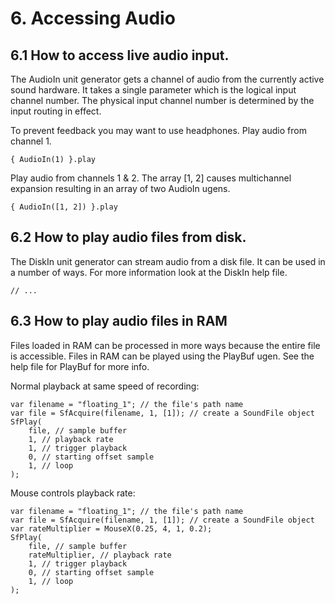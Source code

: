 # 6. Accessing Audio

## 6.1 How to access live audio input.

The AudioIn unit generator gets a channel of audio from the currently active sound hardware.  It takes a single parameter which is the logical input channel number.  The physical input channel number is determined by the input routing in effect.

To prevent feedback you may want to use headphones.  Play audio from channel 1.

    { AudioIn(1) }.play

Play audio from channels 1 & 2.  The array [1, 2] causes multichannel expansion resulting in an array of two AudioIn ugens.

    { AudioIn([1, 2]) }.play

## 6.2 How to play audio files from disk.

The DiskIn unit generator can stream audio from a disk file. It can be used in a number of ways.  For more information look at the DiskIn help file.

    // ...

## 6.3 How to play audio files in RAM

Files loaded in RAM can be processed in more ways because the entire file is accessible.  Files in RAM can be played using the PlayBuf ugen. See the help file for PlayBuf for more info.

Normal playback at same speed of recording:

    var filename = "floating_1"; // the file's path name
    var file = SfAcquire(filename, 1, [1]); // create a SoundFile object
    SfPlay(
        file, // sample buffer
        1, // playback rate
        1, // trigger playback
        0, // starting offset sample
        1, // loop
    );

Mouse controls playback rate:

    var filename = "floating_1"; // the file's path name
    var file = SfAcquire(filename, 1, [1]); // create a SoundFile object
    var rateMultiplier = MouseX(0.25, 4, 1, 0.2);
    SfPlay(
        file, // sample buffer
        rateMultiplier, // playback rate
        1, // trigger playback
        0, // starting offset sample
        1, // loop
    );
